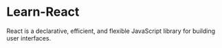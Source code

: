 # Learn-React
React is a declarative, efficient, and flexible JavaScript library for building user interfaces.
